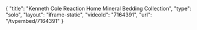 {
    "title": "Kenneth Cole Reaction Home Mineral Bedding Collection",
    "type": "solo",
    "layout": "iframe-static",
    "videoId": "7164391",
    "url": "\/tvpembed\/7164391"
}